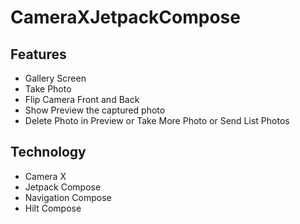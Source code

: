 # CameraXJetpackCompose

## Features
- Gallery Screen
- Take Photo
- Flip Camera Front and Back
- Show Preview the captured photo
- Delete Photo in Preview or Take More Photo or Send List Photos

## Technology
- Camera X
- Jetpack Compose
- Navigation Compose
- Hilt Compose

